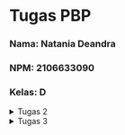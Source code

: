 <h1>Tugas PBP</h1>
<h3>Nama: Natania Deandra</h3>
<h3>NPM: 2106633090</h3>
<h3>Kelas: D</h3>

<details>
<summary>Tugas 2</summary>

Link Aplikasi Heroku: https://pbp-katalog-natania.herokuapp.com/katalog/

Jawaban Pertanyaan:

I. Buatlah bagan yang berisi request client ke web aplikasi berbasis Django beserta responnya dan jelaskan pada bagan tersebut kaitan antara urls.py, views.py, models.py, dan berkas html.

![Bagan Django](/static/bagan_django.png)

Pertama, request client akan dipetakan oleh URLS (urls.py) sesuai dengan path dari request tersebut. Setelah itu, request akan diteruskan ke view (views.py) untuk diproses. Selanjutnya, view akan meminta bantuan models (models.py) untuk membaca data dari database atau menulis ke database. Lalu, view akan memanggil template (katalog.html) untuk merender data sesuai dengan format file dan terakhir, hasil render akan dikembalikan dalam bentuk HTTP Response kepada client.

II. Jelaskan kenapa menggunakan virtual environment? Apakah kita tetap dapat membuat aplikasi web berbasis Django tanpa menggunakan virtual environment?

Kita menggunakan virtual environment untuk memisahkan dependencies yang dibutuhkan untuk tiap project. Misalkan, project lama kita menggunakan Django versi yang lama, lalu muncul Django versi terbaru sehingga kita melakukan upgrade karena kita ingin membuat aplikasi lain dengan Django versi terbaru. Setelah itu, kita mencoba untuk menjalankan aplikasi lama kita, maka aplikasi kita tidak akan berjalan dengan baik karena terjadi banyak perubahan fungsi dari Django versi yang lama ke yang baru. Oleh karena itu, kita menggunakan virtual environment agar tiap project / aplikasi memiliki dependencies-nya masing-masing. Selain itu, apabila kita mengerjakan suatu project pada device yang berbeda atau mengerjakannya bersama-sama dengan orang lain dalam suatu tim, kita harus memastikan bahwa setiap device / setiap orang agar versi dari setiap dependencies yang digunakan sama. Namun, akan susah untuk memastikan hal di atas sehingga dibuatlah virtual environment untuk mengatasi masalah tersebut.

Kita tetap dapat membuat aplikasi web berbasis Django tanpa menggunakan virtual environment, tetapi dependenices-nya tidak bisa kita tentukan secara spesifik untuk tiap project, melainkan mengikuti apa yang sudah ter-install pada device kita. Oleh karena itu, mungkin sedikit sulit apabila kita mengerjakan project dalam satu tim atau mengerjakannya pada device yang berbeda karena belum tentu versi dependencies yang ter-install pada device setiap orang sama. Apabila versi dari dependencies yang digunakan berbeda, maka belum tentu program dapat berjalan dengan baik. Oleh karena itu, meskipun tidak wajib, lebih baik untuk menggunakan virtual environment untuk tiap project yang berbeda.

III. Jelaskan bagaimana cara kamu mengimplementasikan poin 1 sampai dengan 4 di atas.

1. Membuat sebuah fungsi pada views.py yang dapat melakukan pengambilan data dari model dan dikembalikan ke dalam sebuah HTML.

Untuk melakukan pengambilan data dari database, kita perlu untuk meng-import models yang sudah ada. Lalu, kita gunakan method objects.all() untuk mendapatkan semua object dari class CatalogueItem. Untuk mengembalikan data ke dalam sebuah HTML, kita perlu membuat fungsi show_katalog yang menerima suatu request dan mengembalikan render(request, "katalog.html", context). Tampilan halaman HTML akan mengikuti katalog.html dan data pada variable context, yaitu list_barang, nama, dan npm, akan ikut di-render sehingga data tersebut bisa muncul pada halaman HTML.

2. Membuat sebuah routing untuk memetakan fungsi yang telah kamu buat pada views.py.

Implementasi routing pada urls.py terhadap fungsi pada views yaitu show_katalog yang telah dibuat agar halaman HTML dapat ditampilkan lewat browser dan menambahkan 'katalog' sebagai app_name serta menambahkan path('katalog/', include('katalog.urls')), pada urls.py yang ada pada folder project_django pada variable urlpatterns untuk mendaftarkan aplikasi katalog.

3. Memetakan data yang didapatkan ke dalam HTML dengan sintaks dari Django untuk pemetaan data template.

Mengganti kata "Fill me!" di bawah "Name: " dan "Student ID: " pada katalog.html menjadi {{nama}} dan {{npm}} agar menyesuaikan dengan data kita. Dibawah nama dan NPM, kita buat for loop menggunakan sintaks Django untuk mencetak untuk nama, harga, stok, rating, deskripsi, serta url dari setiap barang yang ada pada list_barang.

4. Melakukan deployment ke Heroku terhadap aplikasi yang sudah kamu buat sehingga nantinya dapat diakses oleh teman-temanmu melalui Internet.

Membuat aplikasi baru pada Heroku, menambahkan api key dan app name pada repository secret, hubungkan aplikasi Heroku dengan repository GitHub, lalu deploy.
</details>

<details>
<summary>Tugas 3</summary>

<h2>Link Aplikasi Heroku:</h2>

Link Pesan: https://pbp-katalog-natania.herokuapp.com/mywatchlist/

Link HTML: https://pbp-katalog-natania.herokuapp.com/mywatchlist/html/

Link XML: https://pbp-katalog-natania.herokuapp.com/mywatchlist/xml/

Link JSON: https://pbp-katalog-natania.herokuapp.com/mywatchlist/json/

<h2>Jawaban Pertanyaan:</h2>

<h2>I. Jelaskan perbedaan antara JSON, XML, dan HTML!</h2>

HTML (Hypertext Markup Language):
- HTML berfokus pada presentasi data
- HTML berfungsi untuk mengatur tampilan dari suatu website
- HTML bersifat case-insensitive

XML (eXtensible Markup Language):
- XML berfokus pada penyimpanan dan pengiriman data
- XML menyimpan data secara terstruktur dan mudah dibaca, tetapi kurang efisien
- XML umumnya digunakan oleh pengguna untuk menambahkan catatan
- XML bersifat case-sensitive

JSON (JavaScript Object Notation):
- JSON berfokus pada penyimpanan dan pengiriman data
- JSON menyimpan data secara efisien akan tetapi tidak rapi untuk dilihat
- JSON umumnya digunakan untuk mengirimkan data dengan cara data diuraikan dan dikirimkan melalui internet
- JSON bersifat case-sensitive

<h2>II. Jelaskan mengapa kita memerlukan data delivery dalam pengimplementasian sebuah platform?</h2>

Dalam mengembangkan suatu platform, ada kalanya kita perlu mengirimkan data dari satu stack ke stack lainnya. Data yang dikirimkan bisa bermacam-macam bentuknya. Beberapa contoh format data yang umum digunakan antara lain HTML, XML, dan JSON.

<h2>III. Jelaskan bagaimana cara kamu mengimplementasikan checklist di atas.</h2>

1. Masuk ke dalam directory tugas pada terminal, lalu jalankan django-admin startapp.

2. Menambahkan 'mywatchlist' pada INSTALLED_APPS di settings.py dan menambahkan path('mywatchlist/', include('mywatchlist.urls')) pada urlpatterns di urls.py pada folder project_django.

3. Membuat class MyWatchList pada models.py dan meng-import models serta menambahkan models.Model sebagai argumen pada class MyWatchList untuk menandakan bahwa class akan dipakai sebagai model. Selain itu, kita juga perlu membuat atribut dari class tersebut dan menyesuaikan field-nya dengan tipe data dari atribut tersebut.

4. Membuat sebuah folder bernama fixtures di dalam folder aplikasi wishlist dan buat file initial_mywatchlist_data.json pada folder tersebut. Lalu, buatlah sebuah list yang berisi 10 data object MyWatchList. Model data menggunakan model yang sudah dibuat pada poin 3, primary key dari tiap data kita atur sesuai dengan urutan data dari 1 sampai 10, dan untuk fields dari masing-masing data juga kita atur tiap atributnya.

5. Untuk HTML, kita perlu melakukan pengambilan data dari database. Oleh karena itu, kita perlu untuk meng-import models yang sudah ada terlebih dahulu. Lalu, kita gunakan method objects.all() untuk mendapatkan semua object dari class MyWatchList. Untuk mengembalikan data ke dalam sebuah HTML, kita perlu membuat fungsi yang menerima suatu request dan mengembalikan render(request, "mywatchlist.html", context). Tampilan halaman HTML akan mengikuti mhywatchlist.html dan data pada variable context, yaitu watch_list, nama, dan npm, akan ikut di-render sehingga data tersebut bisa muncul pada halaman HTML. Untuk XML dan JSON, kita harus meng-import HttpResponse dan serializers terlebih dahulu. Setelah itu, buatlah 2 fungsi yang menerima parameter request, satu untuk XML dan yang lainnya untuk JSON. Di dalam fungsi tersebut, kita buah suatu variabel yang berfungsi untuk menyimpan hasil query dari semua data pada MyWatchList dan tambahkan suatu return function berupa HttpResponse yang berisi parameter data hasil query yang sudah diserialisasi menjadi XML/JSON dan parameter content_type="application/xml" untuk XML atau parameter content_type="application/json" untuk JSON.

6. Pada urls.py import ketiga fungsi pada poin 5 dan tambahkan path url ke dalam urlpatterns, yaitu:
    ```
    path('html/', show_html, name='show_html'),
    path('xml/', show_xml, name='show_xml'),
    path('json/', show_json, name='show_json'),
    ```
    untuk mengakses fungsi yang sudah di-import sebelumnya.

7. Karena aplikasi sudah ada pada Heroku, API key beserta app name sudah ditambahkan juga sebelumnya pada repository secret, dan aplikasi Heroku sudah terhubung dengan repository GitHub, kita hanya cukup men-deploy-nya saja.

<h2>IV. Screenshot Postman</h2>

1. HTML
![HTML Postman](/static/html_mywatchlist.jpg)

2. XML
![XML Postman](/static/xml_mywatchlist.jpg)

3. JSON
![JSON Postman](/static/json_mywatchlist.jpg)

</details>
